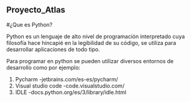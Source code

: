 ## Proyecto_Atlas
#¿Que es Python?

Python es un lenguaje de alto nivel de programación interpretado cuya filosofía hace hincapié en la legibilidad de su código, se utiliza para desarrollar aplicaciones de todo tipo.

Para programar en python se pueden utilizar diversos entornos de desarrollo como por ejemplo:

1. Pycharm
   -jetbrains.com/es-es/pycharm/
2. Visual studio code
   -code.visualstudio.com/
3. IDLE
   -docs.python.org/es/3/library/idle.html
